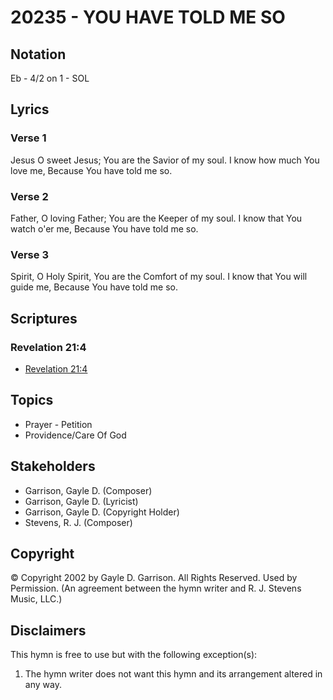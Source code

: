 # 20235 - YOU HAVE TOLD ME SO

## Notation

Eb - 4/2 on 1 - SOL

## Lyrics

### Verse 1

Jesus O sweet Jesus; You are the Savior of my soul. I know how much You love me, Because You have told me so.

### Verse 2

Father, O loving Father; You are the Keeper of my soul. I know that You watch o'er me, Because You have told me so. 

### Verse 3

Spirit, O Holy Spirit, You are the Comfort of my soul. I know that You will guide me, Because You have told me so.


## Scriptures

### Revelation 21:4

- [Revelation 21:4](https://www.biblegateway.com/passage/?search=Revelation%2021%3A4)


## Topics

- Prayer - Petition
- Providence/Care Of God

## Stakeholders

- Garrison, Gayle D. (Composer)
- Garrison, Gayle D. (Lyricist)
- Garrison, Gayle D. (Copyright Holder)
- Stevens, R. J. (Composer)

## Copyright

© Copyright 2002 by Gayle D. Garrison.  All Rights Reserved. Used by Permission.
(An agreement between the hymn writer and R. J. Stevens Music, LLC.)

## Disclaimers

This hymn is free to use but with the following exception(s):
1. The hymn writer does not want this hymn and its arrangement altered in any way.

